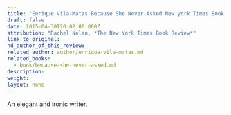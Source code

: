 ```yaml
---
title: "Enrique Vila-Matas Because She Never Asked New york Times Book Review"
draft: false
date: 2015-04-30T20:02:00.000Z
attribution: "Rachel Nolan, *The New York Times Book Review*"
link_to_original:
nd_author_of_this_review:
related_author: author/enrique-vila-matas.md
related_books:
  - book/because-she-never-asked.md
description:
weight:
layout: none
---
```

An elegant and ironic writer.

